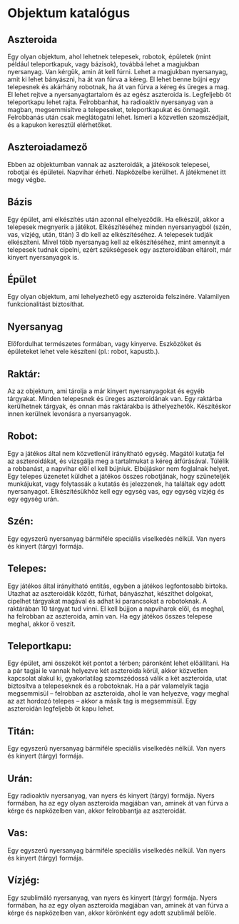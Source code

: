 # Objektum katalógus

## Aszteroida
Egy olyan objektum, ahol lehetnek telepesek, robotok, épületek (mint például teleportkapuk, vagy bázisok), továbbá lehet a magjukban nyersanyag. Van kérgük, amin át kell fúrni. Lehet a magjukban nyersanyag, amit ki lehet bányászni, ha át van fúrva a kéreg. El lehet benne bújni egy telepesnek és akárhány robotnak, ha át van fúrva a kéreg és üreges a mag. El lehet rejtve a nyersanyagtartalom és az egész aszteroida is. Legfeljebb öt teleportkapu lehet rajta. Felrobbanhat, ha radioaktív nyersanyag van a magban, megsemmisítve a telepeseket, teleportkapukat és önmagát. Felrobbanás után csak meglátogatni lehet. Ismeri a közvetlen szomszédjait, és a kapukon keresztül elérhetőket.

## Aszteroiadamező
Ebben az objektumban vannak az aszteroidák, a játékosok telepesei, robotjai és épületei. Napvihar érheti. Napközelbe kerülhet. A játékmenet itt megy végbe.

## Bázis
Egy épület, ami elkészítés után azonnal elhelyeződik. Ha elkészül, akkor a telepesek megnyerik a játékot. Elkészítéséhez minden nyersanyagból (szén, vas, vízjég, után, titán) 3 db kell az elkészítéséhez. A telepesek tudják elkészíteni. Mivel több nyersanyag kell az elkészítéséhez, mint amennyit a telepesek tudnak cipelni, ezért szükségesek egy aszteroidában eltárolt, már kinyert nyersanyagok is.

## Épület
Egy olyan objektum, ami lehelyezhető egy aszteroida felszínére. Valamilyen funkcionalitást biztosíthat.

## Nyersanyag
Előfordulhat természetes formában, vagy kinyerve. Eszközöket és épületeket lehet vele készíteni (pl.: robot, kapustb.).

## Raktár:
Az az objektum, ami tárolja a már kinyert nyersanyagokat és egyéb tárgyakat. Minden telepesnek és üreges aszteroidának van. Egy raktárba kerülhetnek tárgyak, és onnan más raktárakba is áthelyezhetők. Készítéskor innen kerülnek levonásra a nyersanyagok.

## Robot:
Egy a játékos által nem közvetlenül irányítható egység. Magától kutatja fel az aszteroidákat, és vizsgálja meg a tartalmukat a kéreg átfúrásával. Túlélik a robbanást, a napvihar elől el kell bújniuk. Elbújáskor nem foglalnak helyet. Egy telepes üzenetet küldhet a játékos összes robotjának, hogy szüneteljék munkájukat, vagy folytassák a kutatás és jelezzenek, ha találtak egy adott nyersanyagot. Elkészítésükhöz kell egy egység vas, egy egység vízjég és egy egység urán.

## Szén:
Egy egyszerű nyersanyag bármiféle speciális viselkedés nélkül. Van nyers és kinyert (tárgy) formája.

## Telepes:
Egy játékos által irányítható entitás, egyben a játékos legfontosabb birtoka. Utazhat az aszteroidák között, fúrhat, bányászhat, készíthet dolgokat, cipelhet tárgyakat magával és adhat ki parancsokat a robotoknak. A raktárában 10 tárgyat tud vinni. El kell bújjon a napviharok elől, és meghal, ha felrobban az aszteroida, amin van. Ha egy játékos összes telepese meghal, akkor ő veszít.

## Teleportkapu:
Egy épület, ami összeköt két pontot a térben; páronként lehet előállítani. Ha a pár tagjai le vannak helyezve két aszteroida körül, akkor közvetlen kapcsolat alakul ki, gyakorlatilag szomszédossá válik a két aszteroida, utat biztosítva a telepeseknek és a robotoknak. Ha a pár valamelyik tagja megsemmisül – felrobban az aszteroida, ahol le van helyezve, vagy meghal az azt hordozó telepes – akkor a másik tag is megsemmisül. Egy aszteroidán legfeljebb öt kapu lehet.

## Titán:
Egy egyszerű nyersanyag bármiféle speciális viselkedés nélkül. Van nyers és kinyert (tárgy) formája.

## Urán:
Egy radioaktív nyersanyag, van nyers és kinyert (tárgy) formája. Nyers formában, ha az egy olyan aszteroida magjában van, aminek át van fúrva a kérge és napközelben van, akkor felrobbantja az aszteroidát.

## Vas:
Egy egyszerű nyersanyag bármiféle speciális viselkedés nélkül. Van nyers és kinyert (tárgy) formája.

## Vízjég:
Egy szublimáló nyersanyag, van nyers és kinyert (tárgy) formája. Nyers formában, ha az egy olyan aszteroida magjában van, aminek át van fúrva a kérge és napközelben van, akkor körönként egy adott szublimál belőle.
